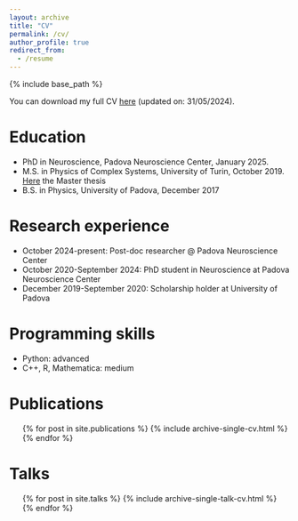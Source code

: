 ```yaml
---
layout: archive
title: "CV"
permalink: /cv/
author_profile: true
redirect_from:
  - /resume
---
```


{% include base_path %}

You can download my full CV [here](https://github.com/benedetta-mariani/benedetta-mariani.github.io/blob/master/files/CV_Mariani__Benedetta.pdf) (updated on: 31/05/2024).

Education
======
* PhD in Neuroscience, Padova Neuroscience Center, January 2025. 
* M.S. in Physics of Complex Systems, University of Turin, October 2019. [Here](https://github.com/benedetta-mariani/brain-criticality-project/blob/master/Master%20Thesis%20Benedetta%20Mariani.pdf) the Master thesis
* B.S. in Physics, University of Padova, December 2017

Research experience
======
* October 2024-present: Post-doc researcher @ Padova Neuroscience Center
* October 2020-September 2024: PhD student in Neuroscience at Padova Neuroscience Center
* December 2019-September 2020: Scholarship holder at University of Padova

Programming skills
======
* Python: advanced
* C++, R, Mathematica: medium

Publications
======
  <ul>{% for post in site.publications %}
    {% include archive-single-cv.html %}
  {% endfor %}</ul>
  
Talks
======
  <ul>{% for post in site.talks %}
    {% include archive-single-talk-cv.html %}
  {% endfor %}</ul>
